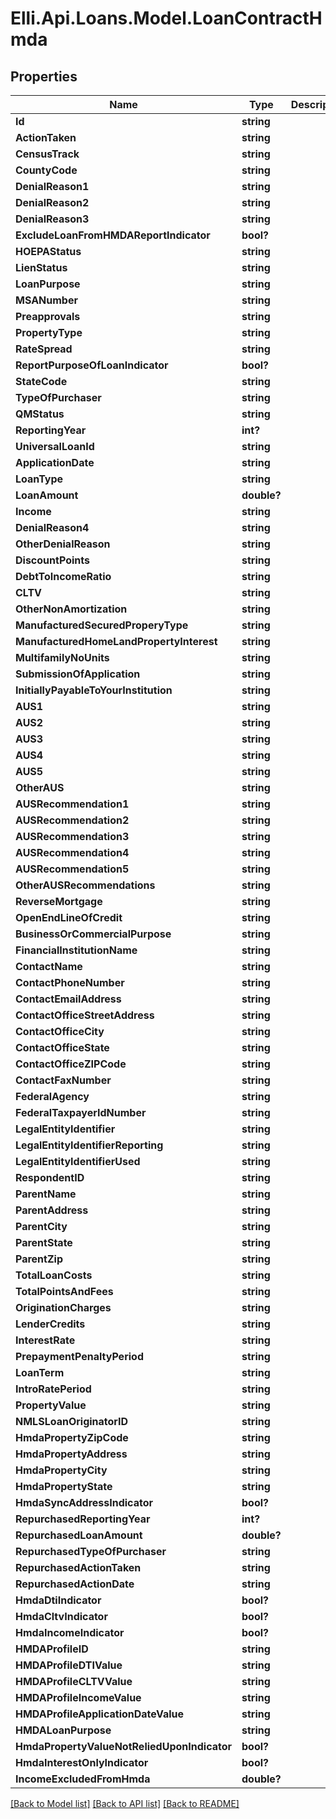 # Elli.Api.Loans.Model.LoanContractHmda
## Properties

Name | Type | Description | Notes
------------ | ------------- | ------------- | -------------
**Id** | **string** |  | [optional] 
**ActionTaken** | **string** |  | [optional] 
**CensusTrack** | **string** |  | [optional] 
**CountyCode** | **string** |  | [optional] 
**DenialReason1** | **string** |  | [optional] 
**DenialReason2** | **string** |  | [optional] 
**DenialReason3** | **string** |  | [optional] 
**ExcludeLoanFromHMDAReportIndicator** | **bool?** |  | [optional] 
**HOEPAStatus** | **string** |  | [optional] 
**LienStatus** | **string** |  | [optional] 
**LoanPurpose** | **string** |  | [optional] 
**MSANumber** | **string** |  | [optional] 
**Preapprovals** | **string** |  | [optional] 
**PropertyType** | **string** |  | [optional] 
**RateSpread** | **string** |  | [optional] 
**ReportPurposeOfLoanIndicator** | **bool?** |  | [optional] 
**StateCode** | **string** |  | [optional] 
**TypeOfPurchaser** | **string** |  | [optional] 
**QMStatus** | **string** |  | [optional] 
**ReportingYear** | **int?** |  | [optional] 
**UniversalLoanId** | **string** |  | [optional] 
**ApplicationDate** | **string** |  | [optional] 
**LoanType** | **string** |  | [optional] 
**LoanAmount** | **double?** |  | [optional] 
**Income** | **string** |  | [optional] 
**DenialReason4** | **string** |  | [optional] 
**OtherDenialReason** | **string** |  | [optional] 
**DiscountPoints** | **string** |  | [optional] 
**DebtToIncomeRatio** | **string** |  | [optional] 
**CLTV** | **string** |  | [optional] 
**OtherNonAmortization** | **string** |  | [optional] 
**ManufacturedSecuredProperyType** | **string** |  | [optional] 
**ManufacturedHomeLandPropertyInterest** | **string** |  | [optional] 
**MultifamilyNoUnits** | **string** |  | [optional] 
**SubmissionOfApplication** | **string** |  | [optional] 
**InitiallyPayableToYourInstitution** | **string** |  | [optional] 
**AUS1** | **string** |  | [optional] 
**AUS2** | **string** |  | [optional] 
**AUS3** | **string** |  | [optional] 
**AUS4** | **string** |  | [optional] 
**AUS5** | **string** |  | [optional] 
**OtherAUS** | **string** |  | [optional] 
**AUSRecommendation1** | **string** |  | [optional] 
**AUSRecommendation2** | **string** |  | [optional] 
**AUSRecommendation3** | **string** |  | [optional] 
**AUSRecommendation4** | **string** |  | [optional] 
**AUSRecommendation5** | **string** |  | [optional] 
**OtherAUSRecommendations** | **string** |  | [optional] 
**ReverseMortgage** | **string** |  | [optional] 
**OpenEndLineOfCredit** | **string** |  | [optional] 
**BusinessOrCommercialPurpose** | **string** |  | [optional] 
**FinancialInstitutionName** | **string** |  | [optional] 
**ContactName** | **string** |  | [optional] 
**ContactPhoneNumber** | **string** |  | [optional] 
**ContactEmailAddress** | **string** |  | [optional] 
**ContactOfficeStreetAddress** | **string** |  | [optional] 
**ContactOfficeCity** | **string** |  | [optional] 
**ContactOfficeState** | **string** |  | [optional] 
**ContactOfficeZIPCode** | **string** |  | [optional] 
**ContactFaxNumber** | **string** |  | [optional] 
**FederalAgency** | **string** |  | [optional] 
**FederalTaxpayerIdNumber** | **string** |  | [optional] 
**LegalEntityIdentifier** | **string** |  | [optional] 
**LegalEntityIdentifierReporting** | **string** |  | [optional] 
**LegalEntityIdentifierUsed** | **string** |  | [optional] 
**RespondentID** | **string** |  | [optional] 
**ParentName** | **string** |  | [optional] 
**ParentAddress** | **string** |  | [optional] 
**ParentCity** | **string** |  | [optional] 
**ParentState** | **string** |  | [optional] 
**ParentZip** | **string** |  | [optional] 
**TotalLoanCosts** | **string** |  | [optional] 
**TotalPointsAndFees** | **string** |  | [optional] 
**OriginationCharges** | **string** |  | [optional] 
**LenderCredits** | **string** |  | [optional] 
**InterestRate** | **string** |  | [optional] 
**PrepaymentPenaltyPeriod** | **string** |  | [optional] 
**LoanTerm** | **string** |  | [optional] 
**IntroRatePeriod** | **string** |  | [optional] 
**PropertyValue** | **string** |  | [optional] 
**NMLSLoanOriginatorID** | **string** |  | [optional] 
**HmdaPropertyZipCode** | **string** |  | [optional] 
**HmdaPropertyAddress** | **string** |  | [optional] 
**HmdaPropertyCity** | **string** |  | [optional] 
**HmdaPropertyState** | **string** |  | [optional] 
**HmdaSyncAddressIndicator** | **bool?** |  | [optional] 
**RepurchasedReportingYear** | **int?** |  | [optional] 
**RepurchasedLoanAmount** | **double?** |  | [optional] 
**RepurchasedTypeOfPurchaser** | **string** |  | [optional] 
**RepurchasedActionTaken** | **string** |  | [optional] 
**RepurchasedActionDate** | **string** |  | [optional] 
**HmdaDtiIndicator** | **bool?** |  | [optional] 
**HmdaCltvIndicator** | **bool?** |  | [optional] 
**HmdaIncomeIndicator** | **bool?** |  | [optional] 
**HMDAProfileID** | **string** |  | [optional] 
**HMDAProfileDTIValue** | **string** |  | [optional] 
**HMDAProfileCLTVValue** | **string** |  | [optional] 
**HMDAProfileIncomeValue** | **string** |  | [optional] 
**HMDAProfileApplicationDateValue** | **string** |  | [optional] 
**HMDALoanPurpose** | **string** |  | [optional] 
**HmdaPropertyValueNotReliedUponIndicator** | **bool?** |  | [optional] 
**HmdaInterestOnlyIndicator** | **bool?** |  | [optional] 
**IncomeExcludedFromHmda** | **double?** |  | [optional] 

[[Back to Model list]](../README.md#documentation-for-models) [[Back to API list]](../README.md#documentation-for-api-endpoints) [[Back to README]](../README.md)

